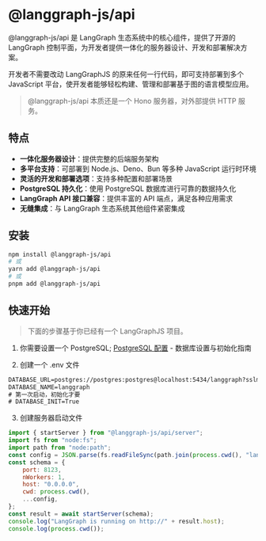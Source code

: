 # @langgraph-js/api

@langgraph-js/api 是 LangGraph 生态系统中的核心组件，提供了开源的 LangGraph 控制平面，为开发者提供一体化的服务器设计、开发和部署解决方案。

开发者不需要改动 LangGraphJS 的原来任何一行代码，即可支持部署到多个 JavaScript 平台，使开发者能够轻松构建、管理和部署基于图的语言模型应用。

> @langgraph-js/api 本质还是一个 Hono 服务器，对外部提供 HTTP 服务。

## 特点

- **一体化服务器设计**：提供完整的后端服务架构
- **多平台支持**：可部署到 Node.js、Deno、Bun 等多种 JavaScript 运行时环境
- **灵活的开发和部署选项**：支持多种配置和部署场景
- **PostgreSQL 持久化**：使用 PostgreSQL 数据库进行可靠的数据持久化
- **LangGraph API 接口兼容**：提供丰富的 API 端点，满足各种应用需求
- **无缝集成**：与 LangGraph 生态系统其他组件紧密集成

## 安装

```bash
npm install @langgraph-js/api
# 或
yarn add @langgraph-js/api
# 或
pnpm add @langgraph-js/api
```

## 快速开始

> 下面的步骤基于你已经有一个 LangGraphJS 项目。

1. 你需要设置一个 PostgreSQL; [PostgreSQL 配置](./postgres-setup.md) - 数据库设置与初始化指南

2. 创建一个 .env 文件

```txt
DATABASE_URL=postgres://postgres:postgres@localhost:5434/langgraph?sslmode=disable
DATABASE_NAME=langgraph
# 第一次启动，初始化才要
# DATABASE_INIT=True
```

3. 创建服务器启动文件

```js
import { startServer } from "@langgraph-js/api/server";
import fs from "node:fs";
import path from "node:path";
const config = JSON.parse(fs.readFileSync(path.join(process.cwd(), "langgraph.json"), "utf8"));
const schema = {
    port: 8123,
    nWorkers: 1,
    host: "0.0.0.0",
    cwd: process.cwd(),
    ...config,
};
const result = await startServer(schema);
console.log("LangGraph is running on http://" + result.host);
console.log(process.cwd());
```
